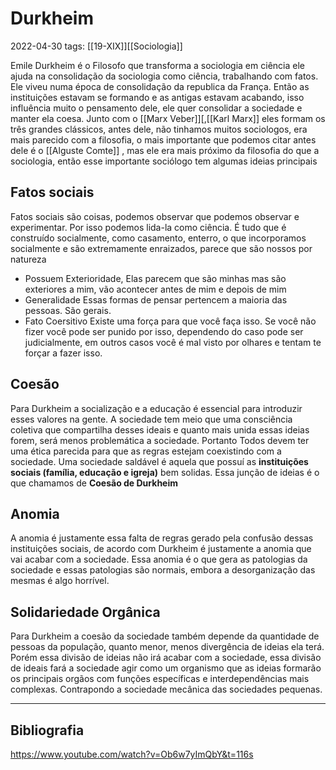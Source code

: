# Durkheim
2022-04-30
tags: [[19-XIX]][[Sociologia]]


Emile Durkheim é o Filosofo que transforma a sociologia em ciência ele ajuda na consolidação da sociologia como ciência, trabalhando com fatos. Ele viveu numa época de consolidação da republica da França. Então as instituições estavam se formando e as antigas estavam acabando, isso influência muito o pensamento dele, ele quer consolidar a sociedade e manter ela coesa. Junto com o [[Marx Veber]][,[[Karl Marx]]  eles formam os três grandes clássicos, antes dele, não tinhamos muitos sociologos, era mais parecido com a filosofia, o mais importante que podemos citar antes dele é o [[Alguste Comte]] , mas ele era mais próximo da filosofia do que a sociologia, então esse importante sociólogo tem algumas ideias principais

## Fatos sociais

Fatos sociais são coisas, podemos observar que podemos observar e experimentar. Por isso podemos lida-la como ciência. É tudo que é construído socialmente, como casamento, enterro, o que incorporamos socialmente e são extremamente enraizados, parece que são nossos por natureza

* Possuem Exterioridade,
	Elas parecem que são minhas mas são exteriores a mim, vão acontecer antes de mim e depois de mim
* Generalidade
	Essas formas de pensar pertencem a maioria das pessoas. São gerais.
* Fato Coersitivo
	Existe uma força para que você faça isso. Se você não fizer você pode ser punido por isso, dependendo do caso pode ser judicialmente, em outros casos você é mal visto por olhares e tentam te forçar a fazer isso.

## Coesão

Para Durkheim a socialização e a educação é essencial para introduzir esses valores na gente. A sociedade tem meio que uma consciência coletiva que compartilha desses ideais e quanto mais unida essas ideias forem,  será menos problemática a sociedade. Portanto Todos devem ter uma ética parecida para que as regras estejam coexistindo com a sociedade. Uma sociedade saldável é aquela que possuí as **instituições sociais (família, educação e igreja)** bem solidas. Essa junção de ideias é o que chamamos de **Coesão de Durkheim**

## Anomia

A anomia é justamente essa falta de regras gerado pela confusão dessas instituições sociais, de acordo com Durkheim é justamente a anomia que vai acabar com a sociedade. Essa anomia é o que gera as patologias da sociedade e essas patologias são normais, embora a desorganização das mesmas é algo horrível.

## Solidariedade Orgânica

Para Durkheim a coesão da sociedade também depende da quantidade de pessoas da população, quanto menor, menos divergência de ideias ela terá. Porém essa divisão de ideias não irá acabar com a sociedade, essa divisão de ideais fará a sociedade agir como um organismo que as ideias formarão os principais orgãos com funções específicas e interdependências mais complexas. Contrapondo a sociedade mecânica das sociedades pequenas.





-----------------------------------------------
## Bibliografia

https://www.youtube.com/watch?v=Ob6w7yImQbY&t=116s
